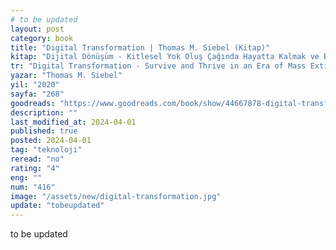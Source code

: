 ```yaml
---
# to be updated
layout: post
category: book
title: "Digital Transformation | Thomas M. Siebel (Kitap)"
kitap: "Dijital Dönüşüm - Kitlesel Yok Oluş Çağında Hayatta Kalmak ve Başarılı Olmak"
tr: "Digital Transformation - Survive and Thrive in an Era of Mass Extinction"
yazar: "Thomas M. Siebel"
yil: "2020"
sayfa: "268"
goodreads: "https://www.goodreads.com/book/show/44667878-digital-transformation"
description: ""
last_modified_at: 2024-04-01
published: true
posted: 2024-04-01
tag: "teknoloji"
reread: "no"
rating: "4"
eng: ""
num: "416"
image: "/assets/new/digital-transformation.jpg"
update: "tobeupdated"
---
```


to be updated

